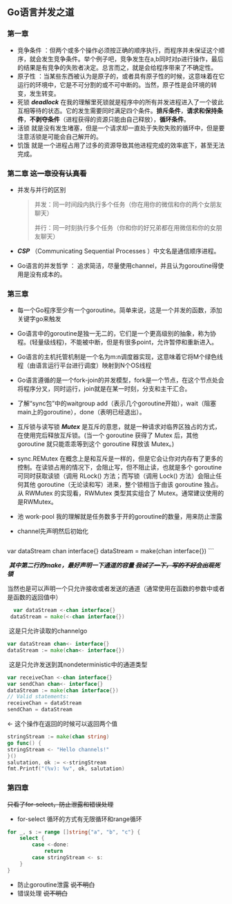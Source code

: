 ## Go语言并发之道

### 第一章

* 竞争条件 ：但两个或多个操作必须按正确的顺序执行，而程序并未保证这个顺序，就会发生竞争条件。举个例子吧，竞争发生在a,b同时对p进行操作，最后的结果是有竞争的失败者决定。总言而之，就是会给程序带来了不确定性。
* 原子性 ：当某些东西被认为是原子的，或者具有原子性的时候，这意味着在它运行的环境中，它是不可分割的或不可中断的。当然，原子性是会环境的转变，发生转变。
* 死锁 ***deadlock*** 在我的理解里死锁就是程序中的所有并发进程进入了一个彼此互相等待的状态。它的发生需要同时满足四个条件。**排斥条件**，**请求和保持条件**，**不剥夺条件**（进程获得的资源只能由自己释放），**循环条件**。
* 活锁 就是没有发生堵塞，但是一个请求却一直处于失败失败的循环中，但是要注意活锁是可能会自己解开的。
* 饥饿 就是一个进程占用了过多的资源导致其他进程完成的效率底下，甚至无法完成。  

### 第二章  ~~这一章没有认真看~~

* 并发与并行的区别

  > 并发：同一时间段内执行多个任务（你在用你的微信和你的两个女朋友聊天）
  >
  > 并行：同一时刻执行多个任务（你和你的好兄弟都在用微信和你的女朋友聊天）

* ***CSP*** （Communicating Sequential Processes ）中文名是通信顺序进程。
* Go语言的并发哲学  ： 追求简洁，尽量使用channel，并且认为goroutine得使用是没有成本的。

### 第三章

* 每一个Go程序至少有一个goroutine。简单来说，这是一个并发的函数，添加关键字go来触发

* Go语言中的goroutine是独一无二的，它们是一个更高级别的抽象，称为协程。(轻量级线程)，不能被中断，但是有很多point，允许暂停和重新进入。

* Go语言的主机托管机制是一个名为m:n调度器实现，这意味着它将M个绿色线程（由语言运行平台进行调度）映射到N个OS线程

* Go语言遵循的是一个fork-join的并发模型，fork是一个节点，在这个节点处会将程序分叉，同时运行，join就是在某一时刻，分支和主干汇合。

* 了解“sync包”中的waitgroup add（表示几个goroutine开始），wait（阻塞main上的goroutine），done（表明已经退出）。

* 互斥锁与读写锁 ***Mutex*** 是互斥的意思，就是一种请求对临界区独占的方式，在使用完后释放互斥锁。(当一个 goroutine 获得了 Mutex 后，其他 goroutine 就只能乖乖等到这个 goroutine 释放该 Mutex。)

* sync.REMutex 在概念上是和互斥是一样的，但是它会让你对内存有了更多的控制。在读锁占用的情况下，会阻止写，但不阻止读，也就是多个 goroutine 可同时获取读锁（调用 RLock() 方法；而写锁（调用 Lock() 方法）会阻止任何其他 goroutine（无论读和写）进来，整个锁相当于由该 goroutine 独占。从 RWMutex 的实现看，RWMutex 类型其实组合了 Mutex。通常建议使用的是RWMutex。

* 池 work-pool 我的理解就是任务数多于开的goroutine的数量，用来防止泄露

* channel先声明然后初始化 

    ```go
var dataStream chan interface{}
dataStream = make(chan interface{})
    ```

​      ***其中第二行的make，最好声明一下通道的容量 ~~我试了一下，写的不好会出现死锁~~***

​      当然也是可以声明一个只允许接收或者发送的通道（通常使用在函数的参数中或者是函数的返回值中）

```go
  var dataStream <-chan interface{}
 dataStream = make(<-chan interface{})  
```
​      这是只允许读取的channelgo

```go
var dataStream chan<- interface{}
dataStream := make(chan<- interface{})
```
​      这是只允许发送到其nondeterministic中的通道类型

```go
var receiveChan <-chan interface{}
var sendChan chan<- interface{}
dataStream := make(chan interface{})
// Valid statements:
receiveChan = dataStream
sendChan = dataStream
```

<- 这个操作在返回的时候可以返回两个值

```go
stringStream := make(chan string)
go func() {
stringStream <- "Hello channels!"
}()
salutation, ok := <-stringStream
fmt.Printf("(%v): %v", ok, salutation)
```

### 第四章 

~~只看了for-select，防止泄露和错误处理~~

* for-select  循环的方式有无限循环和range循环

```go
for _, s := range []string{"a", "b", "c"} {
	select {
		case <-done:
			return
		case stringStream <- s:
	}
}
```

* 防止goroutine泄露    ~~说不明白~~
* 错误处理  ~~说不明白~~





